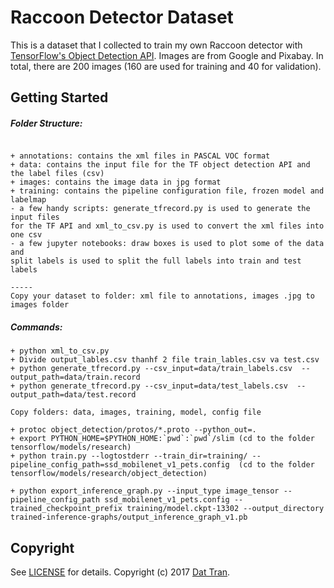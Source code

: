 # Raccoon Detector Dataset

This is a dataset that I collected to train my own Raccoon detector with [TensorFlow's Object Detection API](https://github.com/tensorflow/models/tree/master/research/object_detection). Images are from Google and Pixabay. In total, there are 200 images (160 are used for training and 40 for validation).

## Getting Started

##### Folder Structure:
```

+ annotations: contains the xml files in PASCAL VOC format
+ data: contains the input file for the TF object detection API and the label files (csv)
+ images: contains the image data in jpg format
+ training: contains the pipeline configuration file, frozen model and labelmap
- a few handy scripts: generate_tfrecord.py is used to generate the input files
for the TF API and xml_to_csv.py is used to convert the xml files into one csv
- a few jupyter notebooks: draw boxes is used to plot some of the data and
split labels is used to split the full labels into train and test labels

-----
Copy your dataset to folder: xml file to annotations, images .jpg to images folder

```

##### Commands:
```
+ python xml_to_csv.py
+ Divide output_lables.csv thanhf 2 file train_lables.csv va test.csv
+ python generate_tfrecord.py --csv_input=data/train_labels.csv  --output_path=data/train.record
+ python generate_tfrecord.py --csv_input=data/test_labels.csv  --output_path=data/test.record

Copy folders: data, images, training, model, config file

+ protoc object_detection/protos/*.proto --python_out=.
+ export PYTHON_HOME=$PYTHON_HOME:`pwd`:`pwd`/slim (cd to the folder tensorflow/models/research)
+ python train.py --logtostderr --train_dir=training/ --pipeline_config_path=ssd_mobilenet_v1_pets.config  (cd to the folder tensorflow/models/research/object_detection)

+ python export_inference_graph.py --input_type image_tensor --pipeline_config_path ssd_mobilenet_v1_pets.config --trained_checkpoint_prefix training/model.ckpt-13302 --output_directory trained-inference-graphs/output_inference_graph_v1.pb

```

## Copyright

See [LICENSE](LICENSE) for details.
Copyright (c) 2017 [Dat Tran](http://www.dat-tran.com/).
